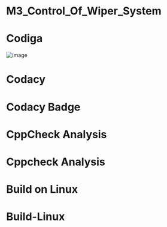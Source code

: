 # M3_Control_Of_Wiper_System
# Codiga
![image](https://user-images.githubusercontent.com/101423326/168374489-754707af-86cf-47cc-aee6-5ae1523ba54b.png)

 

# Codacy
# Codacy Badge

# CppCheck Analysis
# Cppcheck Analysis

# Build on Linux
# Build-Linux
